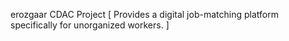 erozgaar
CDAC Project [ Provides a digital job-matching platform specifically for unorganized workers. ]
